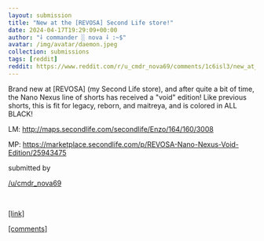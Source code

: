 ```yaml
---
layout: submission
title: "New at the [REVOSA] Second Life store!"
date: 2024-04-17T19:29:09+00:00
author: "⸸ commander ░ nova ⸸ :~$"
avatar: /img/avatar/daemon.jpeg
collection: submissions
tags: [reddit]
reddit: https://www.reddit.com/r/u_cmdr_nova69/comments/1c6isl3/new_at_the_revosa_second_life_store/
---
```


<p><div class="md">
<p>Brand new at [REVOSA] (my Second Life store), and after quite a bit of time, the Nano Nexus line of shorts has received a "void" edition! Like previous shorts, this is fit for legacy, reborn, and maitreya, and is colored in ALL BLACK!</p> <p>LM: <a href="http://maps.secondlife.com/secondlife/Enzo/164/160/3008" target="_blank">http://maps.secondlife.com/secondlife/Enzo/164/160/3008</a></p> <p>MP: <a href="https://marketplace.secondlife.com/p/REVOSA-Nano-Nexus-Void-Edition/25943475" target="_blank">https://marketplace.secondlife.com/p/REVOSA-Nano-Nexus-Void-Edition/25943475</a></p> </div></p><p></p><p><!-- SC_ON --></p><p>submitted by</p><p><a href="https://www.reddit.com/user/cmdr_nova69" target="_blank"> /u/cmdr_nova69 </a></p><p></p><p><br></p><p></p><p><span><a href="https://www.reddit.com/r/u_cmdr_nova69/comments/1c6isl3/new_at_the_revosa_second_life_store/" target="_blank">[link]</a></span></p><p></p><p><span><a href="https://www.reddit.com/r/u_cmdr_nova69/comments/1c6isl3/new_at_the_revosa_second_life_store/" target="_blank">[comments]</a></span></p>
